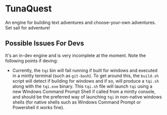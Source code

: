 TunaQuest
=========

An engine for building text adventures and choose-your-own adventures. Set sail
for adventure!


Possible Issues For Devs
------------------------
It's an in-dev engine and is very incomplete at the moment. Note the following
points if deving:
* Currently, the `tqi` bin will fail running if built for windows and executed
in a mintty terminal (such as `git-bash`). To get around this, the `build.sh`
script will detect if building for windows and if so, will produce a `tqi.sh`
along with the `tqi.exe` binary. This `tqi.sh` file will launch `tqi` using a
new Windows Command Prompt Shell if called from a mintty console, and should be
the preferred way of launching `tqi` in non-native windows shells (for native
shells such as Windows Command Prompt or Powershell it works fine).